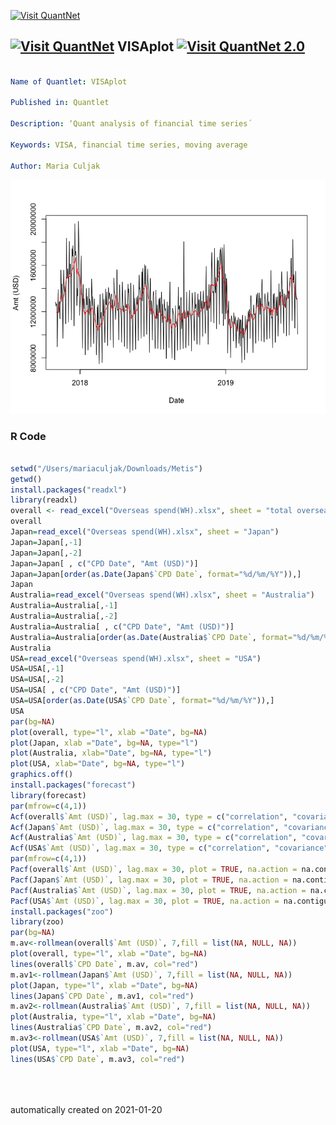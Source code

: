 [<img src="https://github.com/QuantLet/Styleguide-and-FAQ/blob/master/pictures/banner.png" width="888" alt="Visit QuantNet">](http://quantlet.de/)

## [<img src="https://github.com/QuantLet/Styleguide-and-FAQ/blob/master/pictures/qloqo.png" alt="Visit QuantNet">](http://quantlet.de/) **VISAplot** [<img src="https://github.com/QuantLet/Styleguide-and-FAQ/blob/master/pictures/QN2.png" width="60" alt="Visit QuantNet 2.0">](http://quantlet.de/)

```yaml

Name of Quantlet: VISAplot

Published in: Quantlet

Description: ‘Quant analysis of financial time series´

Keywords: VISA, financial time series, moving average 

Author: Maria Culjak 
```

![Picture1](Overall%20MA%20plot.png)

### R Code
```r

setwd("/Users/mariaculjak/Downloads/Metis")
getwd()
install.packages("readxl")
library(readxl)
overall <- read_excel("Overseas spend(WH).xlsx", sheet = "total overseas spend")
overall
Japan=read_excel("Overseas spend(WH).xlsx", sheet = "Japan")
Japan=Japan[,-1]
Japan=Japan[,-2]
Japan=Japan[ , c("CPD Date", "Amt (USD)")]
Japan=Japan[order(as.Date(Japan$`CPD Date`, format="%d/%m/%Y")),]
Japan
Australia=read_excel("Overseas spend(WH).xlsx", sheet = "Australia")
Australia=Australia[,-1]
Australia=Australia[,-2]
Australia=Australia[ , c("CPD Date", "Amt (USD)")]
Australia=Australia[order(as.Date(Australia$`CPD Date`, format="%d/%m/%Y")),]
Australia
USA=read_excel("Overseas spend(WH).xlsx", sheet = "USA")
USA=USA[,-1]
USA=USA[,-2]
USA=USA[ , c("CPD Date", "Amt (USD)")]
USA=USA[order(as.Date(USA$`CPD Date`, format="%d/%m/%Y")),]
USA
par(bg=NA)
plot(overall, type="l", xlab ="Date", bg=NA)
plot(Japan, xlab ="Date", bg=NA, type="l")
plot(Australia, xlab="Date", bg=NA, type="l")
plot(USA, xlab="Date", bg=NA, type="l")
graphics.off()
install.packages("forecast")
library(forecast)
par(mfrow=c(4,1))
Acf(overall$`Amt (USD)`, lag.max = 30, type = c("correlation", "covariance", "partial"), plot = TRUE, na.action = na.contiguous, demean = TRUE, main="Overall")
Acf(Japan$`Amt (USD)`, lag.max = 30, type = c("correlation", "covariance", "partial"), plot = TRUE, na.action = na.contiguous, demean = TRUE, main="Japan")
Acf(Australia$`Amt (USD)`, lag.max = 30, type = c("correlation", "covariance", "partial"), plot = TRUE, na.action = na.contiguous, demean = TRUE, main="Australia")
Acf(USA$`Amt (USD)`, lag.max = 30, type = c("correlation", "covariance", "partial"), plot = TRUE, na.action = na.contiguous, demean = TRUE, main="USA")
par(mfrow=c(4,1))
Pacf(overall$`Amt (USD)`, lag.max = 30, plot = TRUE, na.action = na.contiguous, demean = TRUE, main="Overall")
Pacf(Japan$`Amt (USD)`, lag.max = 30, plot = TRUE, na.action = na.contiguous, demean = TRUE, main="Japan")
Pacf(Australia$`Amt (USD)`, lag.max = 30, plot = TRUE, na.action = na.contiguous, demean = TRUE, main="Australia")
Pacf(USA$`Amt (USD)`, lag.max = 30, plot = TRUE, na.action = na.contiguous, demean = TRUE, main="USA")
install.packages("zoo")
library(zoo)
par(bg=NA)
m.av<-rollmean(overall$`Amt (USD)`, 7,fill = list(NA, NULL, NA))
plot(overall, type="l", xlab ="Date", bg=NA)
lines(overall$`CPD Date`, m.av, col="red")
m.av1<-rollmean(Japan$`Amt (USD)`, 7,fill = list(NA, NULL, NA))
plot(Japan, type="l", xlab ="Date", bg=NA)
lines(Japan$`CPD Date`, m.av1, col="red")
m.av2<-rollmean(Australia$`Amt (USD)`, 7,fill = list(NA, NULL, NA))
plot(Australia, type="l", xlab ="Date", bg=NA)
lines(Australia$`CPD Date`, m.av2, col="red")
m.av3<-rollmean(USA$`Amt (USD)`, 7,fill = list(NA, NULL, NA))
plot(USA, type="l", xlab ="Date", bg=NA)
lines(USA$`CPD Date`, m.av3, col="red")





```

automatically created on 2021-01-20